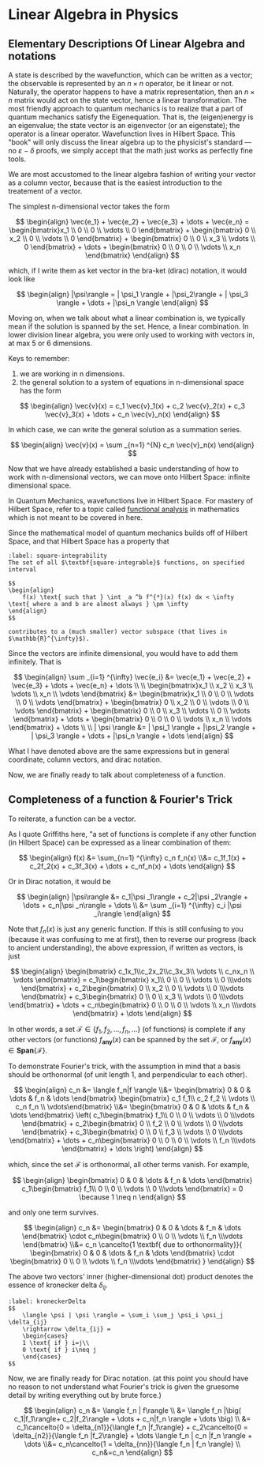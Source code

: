 # Linear Algebra in Physics

## Elementary Descriptions Of Linear Algebra and notations
A state is described by the wavefunction, which can be written as a vector; the observable is represented by an $n\times n$ operator, be it linear or not. Naturally, the operator happens to have a matrix representation, then an $n\times n$ matrix would act on the state vector, hence a linear transformation. The most friendly approach to quantum mechanics is to realize that a part of quantum mechanics satisfy the Eigenequation. That is, the (eigen)energy is an eigenvalue; the state vector is an eigenvector (or an eigenstate); the operator is a linear operator. Wavefunction lives in Hilbert Space. This "book" will only discuss the linear algebra up to the physicist's standard –– no $\varepsilon - \delta$ proofs, we simply accept that the math just works as perfectly fine tools.

We are most accustomed to the linear algebra fashion of writing your vector as a column vector, because that is the easiest introduction to the treatement of a vector. 

The simplest n-dimensional vector takes the form 

$$
\begin{align}
    \vec{e_1} + \vec{e_2} + \vec{e_3} + \dots + \vec{e_n}
    =
    \begin{bmatrix}x_1 \\ 0   \\ 0   \\ \vdots \\ 0   \end{bmatrix} + 
    \begin{bmatrix}  0 \\ x_2 \\ 0   \\ \vdots \\ 0   \end{bmatrix} + 
    \begin{bmatrix}  0 \\ 0   \\ x_3 \\ \vdots \\ 0   \end{bmatrix} +
    \dots +  
    \begin{bmatrix}  0 \\ 0   \\ 0   \\ \vdots \\ x_n \end{bmatrix} 
\end{align}
$$


which, if I write them as ket vector in the bra-ket (dirac) notation, it would look like

$$
\begin{align}
    |\psi\rangle
    =
    | \psi_1 \rangle + |\psi_2\rangle 
    + | \psi_3 \rangle + \dots + |\psi_n \rangle
\end{align}
$$

Moving on, when we talk about what a linear combination is, we typically mean if the solution is spanned by the set. Hence, a linear combination. In lower division linear algebra, you were only used to working with vectors in, at max 5 or 6 dimensions. 

Keys to remember: 
1. we are working in n dimensions. 
2. the general solution to a system of equations in n-dimensional space has the form 

$$ 
\begin{align}
    \vec{v}(x) = c_1 \vec{v}_1(x) + c_2 \vec{v}_2(x) +  c_3 \vec{v}_3(x) + \dots + c_n \vec{v}_n(x)
\end{align}
$$

In which case, we can write the general solution as a summation series.

$$
\begin{align}
    \vec{v}(x) = \sum _{n=1} ^{N} c_n \vec{v}_n(x)
\end{align}
$$

Now that we have already established a basic understanding of how to work with n-dimensional vectors, we can move onto Hilbert Space: infinite dimensional space. 

In Quantum Mechanics, wavefunctions live in Hilbert Space. For mastery of Hilbert Space, refer to a topic called [functional analysis](https://en.wikipedia.org/wiki/Square-integrable_function) in mathematics which is not meant to be covered in here. 

Since the mathematical model of quantum mechanics builds off of Hilbert Space, and that Hilbert Space has a property that 

````{prf:definition}
:label: square-integrability
The set of all $\textbf{square-integrable}$ functions, on specified interval

$$
\begin{align}
    f(x) \text{ such that } \int _a ^b f^{*}(x) f(x) dx < \infty \text{ where a and b are almost always } \pm \infty
\end{align}
$$

contributes to a (much smaller) vector subspace (that lives in $\mathbb{R}^{\infty}$).
````

Since the vectors are infinite dimensional, you would have to add them infinitely. That is 

$$
\begin{align}
    \sum _{i=1} ^{\infty} \vec{e_i} &= 
    \vec{e_1} + \vec{e_2} + \vec{e_3} + \dots + \vec{e_n} + \dots 
    \\ \\
    \begin{bmatrix}x_1 \\ x_2 \\ x_3 \\ \vdots \\ x_n \\ \vdots  \end{bmatrix} &= 
    \begin{bmatrix}x_1 \\ 0   \\ 0   \\ \vdots \\ 0   \\ \vdots  \end{bmatrix} + 
    \begin{bmatrix}  0 \\ x_2 \\ 0   \\ \vdots \\ 0   \\ \vdots  \end{bmatrix} + 
    \begin{bmatrix}  0 \\ 0   \\ x_3 \\ \vdots \\ 0   \\ \vdots  \end{bmatrix} +
    \dots +  
    \begin{bmatrix}  0 \\ 0   \\ 0   \\ \vdots \\ x_n \\ \vdots  \end{bmatrix} + 
    \dots 
    \\ \\
    | \psi   \rangle &= 
    | \psi_1 \rangle + |\psi_2 \rangle + | \psi_3 \rangle + \dots + |\psi_n \rangle + \dots
\end{align}
$$


What I have denoted above are the same expressions but in general coordinate, column vectors, and dirac notation.

Now, we are finally ready to talk about completeness of a function. 

## Completeness of a function & Fourier's Trick
To reiterate, a function can be a vector. 

As I quote Griffiths here, "a set of functions is complete if any other function (in Hilbert Space) can be expressed as a linear combination of them: 

$$
\begin{align}
    f(x) 
    &= 
    \sum_{n=1} ^{\infty} c_n f_n(x) 
    \\&= 
    c_1f_1(x) + c_2f_2(x) + c_3f_3(x) + \dots + c_nf_n(x) + \dots
\end{align}
$$

Or in Dirac notation, it would be 

$$
\begin{align}
    |\psi\rangle &=
    c_1|\psi _1\rangle + c_2|\psi _2\rangle + \dots + c_n|\psi _n\rangle + \dots \\ &= 
    \sum _{i=1} ^{\infty} c_i |\psi _i\rangle
\end{align}
$$

Note that $f_n(x)$ is just any generic function. If this is still confusing to you (because it was confusing to me at first), then to reverse our progress (back to ancient understanding), the above expression, if written as vectors, is just 

$$
\begin{align}
    \begin{bmatrix} c_1x_1\\c_2x_2\\c_3x_3\\ \vdots \\ c_nx_n \\ \vdots \end{bmatrix}
    =
    c_1\begin{bmatrix} x_1\\  0   \\  0   \\ \vdots \\  0   \\\vdots \end{bmatrix} + 
    c_2\begin{bmatrix} 0  \\ x_2  \\  0   \\ \vdots \\  0   \\\vdots \end{bmatrix} + 
    c_3\begin{bmatrix} 0  \\  0   \\ x_3  \\ \vdots \\  0   \\\vdots \end{bmatrix} +
    \dots +  
    c_n\begin{bmatrix} 0  \\  0   \\  0   \\ \vdots \\ x_n  \\\vdots \end{bmatrix} + 
    \dots
\end{align}
$$

In other words, a set $\mathcal{F} \in \{f_1, f_2, \dots , f_n, \dots\}$ (of functions) is complete if any other vectors (or functions) $f_{\textbf{any}}(x)$ can be spanned by the set $\mathcal{F}$, or $f_{\textbf{any}}(x) \in \textbf{Span}\{\mathcal{F}\}$. 

To demonstrate Fourier's trick, with the assumption in mind that a basis should be orthonormal (of unit length 1, and perpendicular to each other). 

$$
\begin{align}
    c_n &= 
    \langle f_n|f \rangle \\&=
    \begin{bmatrix} 0      &      0   &  \dots  &      f_n &  \dots \end{bmatrix}
    \begin{bmatrix} c_1 f_1\\ c_2 f_2 \\ \vdots \\ c_n f_n \\ \vdots\end{bmatrix} 
    \\&=
    \begin{bmatrix} 0      &      0   &  \dots  &      f_n &  \dots \end{bmatrix}
    \left(
    c_1\begin{bmatrix} f_1\\  0   \\  0   \\ \vdots \\  0   \\\vdots \end{bmatrix} + 
    c_2\begin{bmatrix} 0  \\ f_2  \\  0   \\ \vdots \\  0   \\\vdots \end{bmatrix} + 
    c_3\begin{bmatrix} 0  \\  0   \\ f_3  \\ \vdots \\  0   \\\vdots \end{bmatrix} +
    \dots +  
    c_n\begin{bmatrix} 0  \\  0   \\  0   \\ \vdots \\ f_n  \\\vdots \end{bmatrix} + 
    \dots  
    \right)
\end{align}
$$

which, since the set $\mathcal{F}$ is orthonormal, all other terms vanish. For example,

$$
\begin{align}
    \begin{bmatrix} 0      &      0   &  \dots  &      f_n &  \dots \end{bmatrix}
    c_1\begin{bmatrix} f_1\\  0   \\  0   \\ \vdots \\  0   \\\vdots \end{bmatrix}
    = 0 \because 1 \neq n
\end{align}
$$

and only one term survives. 

$$
\begin{align}
    c_n &= 
    \begin{bmatrix} 0      &  0   &  \dots  &  f_n &  \dots \end{bmatrix}
    \cdot
    c_n\begin{bmatrix} 0  \\  0   \\ \vdots \\ f_n \\\vdots \end{bmatrix}     
    \\&=
    c_n \cancelto{1 \textbf{ due to orthonormality}}{
    \begin{bmatrix} 0   &  0   &  \dots  &  f_n &  \dots \end{bmatrix}
    \cdot
    \begin{bmatrix} 0  \\  0   \\ \vdots \\ f_n \\\vdots \end{bmatrix}
    }
\end{align}
$$

The above two vectors' inner (higher-dimensional dot) product denotes the essence of kronecker delta $\delta_{ij}$. 

````{prf:definition}
:label: kroneckerDelta
$$
    \langle \psi | \psi \rangle = \sum_i \sum_j \psi_i \psi_j \delta_{ij}
    \rightarrow \delta_{ij} =
    \begin{cases}
    1 \text{ if } i=j\\
    0 \text{ if } i\neq j
    \end{cases}
$$
````
Now, we are finally ready for Dirac notation. (at this point you should have no reason to not understand what Fourier's trick is given the gruesome detail by writing everything out by brute force.)

$$ 
\begin{align}
    c_n &=
    \langle f_n | f\rangle 
    \\ &=
    \langle f_n |\big( c_1|f_1\rangle+ c_2|f_2\rangle + \dots + c_n|f_n \rangle + \dots \big)
    \\ &=
    c_1\cancelto{0 = \delta_{n1}}{\langle f_n |f_1\rangle} +
    c_2\cancelto{0 = \delta_{n2}}{\langle f_n |f_2\rangle} + 
    \dots  
    \langle f_n | c_n |f_n \rangle + 
    \dots
    \\&=
    c_n\cancelto{1 = \delta_{nn}}{\langle f_n | f_n \rangle}
    \\
    c_n&=c_n
\end{align}
$$





